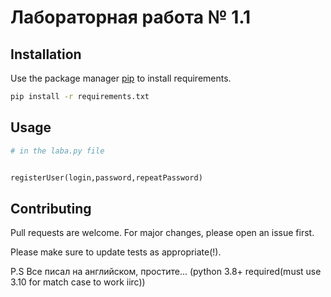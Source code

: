 # Лабораторная работа № 1.1



## Installation

Use the package manager [pip](https://pip.pypa.io/en/stable/) to install requirements.

```bash
pip install -r requirements.txt
```

## Usage

```python
# in the laba.py file


registerUser(login,password,repeatPassword)


```

## Contributing

Pull requests are welcome. For major changes, please open an issue first.


Please make sure to update tests as appropriate(!).

P.S Все писал на английском, простите... (python 3.8+ required(must use 3.10 for match case to work iirc))
